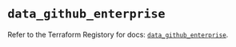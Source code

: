 # `data_github_enterprise`

Refer to the Terraform Registory for docs: [`data_github_enterprise`](https://registry.terraform.io/providers/integrations/github/5.43.0/docs/data-sources/enterprise).
